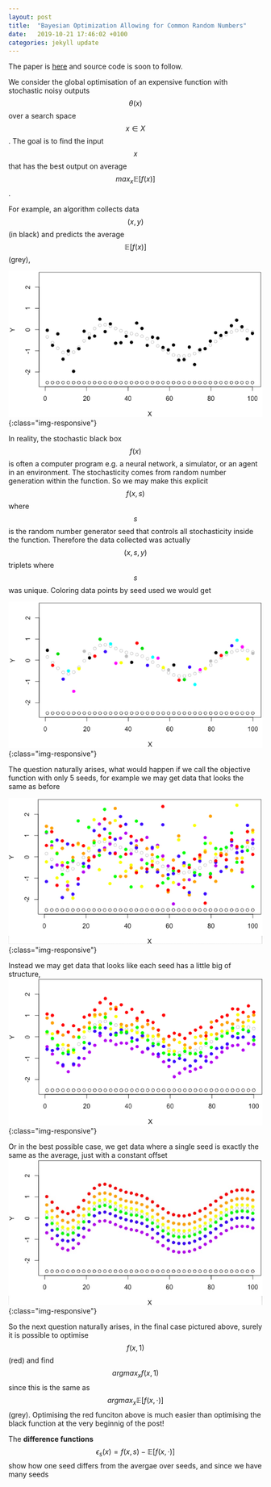 ```yaml
---
layout: post
title:  "Bayesian Optimization Allowing for Common Random Numbers"
date:   2019-10-21 17:46:02 +0100
categories: jekyll update
---
```


The paper is [here][CRN_paper] and source code is soon to follow.

We consider the global optimisation of an expensive function with stochastic noisy outputs $$\theta(x)$$ over a search space $$ x \in X $$. The goal is to find the input $$x$$ that has the best output on average $$ max_x\mathbb{E}[f(x)]$$.

For example, an algorithm collects data $$(x,y)$$ (in black) and predicts the average $$\mathbb{E}[f(x)]$$ (grey),


![image-title-here](/Pics/CRN/not-CRN.jpg){:class="img-responsive"}

In reality, the stochastic black box $$f(x)$$ is often a computer program e.g. a neural network, a simulator, or an agent in an environment. The stochasticity comes from random number generation within the function. So we may make this explicit $$ f(x,s) $$ where $$s$$ is the random number generator seed that controls all stochasticity inside the function. Therefore the data collected was actually $$(x,s,y)$$ triplets where $$s$$ was unique. Coloring data points by seed used we would get 

![image-title-here](/Pics/CRN/CRN-IID.jpg){:class="img-responsive"}

The question naturally arises, what would happen if we call the objective function with only 5 seeds, for example we may get data that looks the same as before

![image-title-here](/Pics/CRN/CRN-no-cor.jpg){:class="img-responsive"}

Instead we may get data that looks like each seed has a little big of structure,
![image-title-here](/Pics/CRN/CRN-ideal.jpg){:class="img-responsive"}

Or in the best possible case, we get data where a single seed is exactly the same as the average, just with a constant offset
![image-title-here](/Pics/CRN/CRN-full_corr.jpg){:class="img-responsive"}

So the next question naturally arises, in the final case pictured above, surely it is possible to optimise $$f(x,1)$$ (red) and find $$ argmax_x f(x,1) $$ since this is the same as $$ argmax_x\mathbb{E}[f(x,\cdot)]$$ (grey). Optimising the red funciton above is much easier than optimising the black function at the very beginnig of the post! 

The **difference functions** $$ \epsilon_s(x) = f(x,s)- \mathbb{E}[f(x,\cdot)]$$ show how one seed differs from the avergae over seeds, and since we have many seeds 



[CRN_paper]: https://jekyllrb.com/docs/home
[CRN_git]:   https://github.com/jekyll/jekyll
